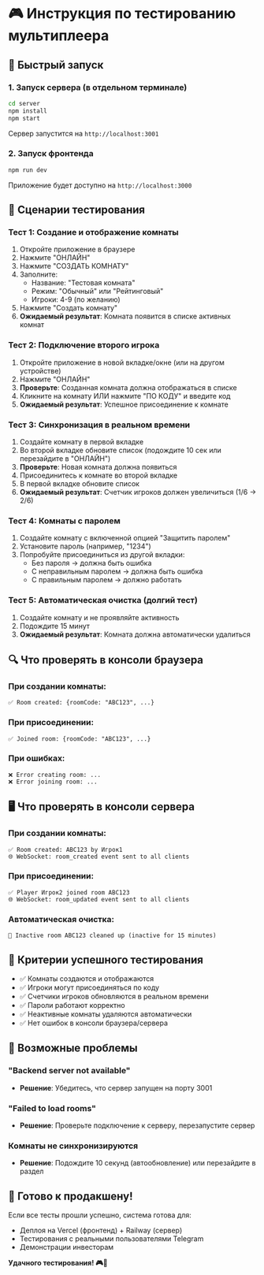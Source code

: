 # 🎮 Инструкция по тестированию мультиплеера

## 🚀 Быстрый запуск

### 1. Запуск сервера (в отдельном терминале)
```bash
cd server
npm install
npm start
```
Сервер запустится на `http://localhost:3001`

### 2. Запуск фронтенда
```bash
npm run dev
```
Приложение будет доступно на `http://localhost:3000`

## 🧪 Сценарии тестирования

### Тест 1: Создание и отображение комнаты
1. Откройте приложение в браузере
2. Нажмите "ОНЛАЙН"
3. Нажмите "СОЗДАТЬ КОМНАТУ"
4. Заполните:
   - Название: "Тестовая комната"
   - Режим: "Обычный" или "Рейтинговый"
   - Игроки: 4-9 (по желанию)
5. Нажмите "Создать комнату"
6. **Ожидаемый результат**: Комната появится в списке активных комнат

### Тест 2: Подключение второго игрока
1. Откройте приложение в новой вкладке/окне (или на другом устройстве)
2. Нажмите "ОНЛАЙН"
3. **Проверьте**: Созданная комната должна отображаться в списке
4. Кликните на комнату ИЛИ нажмите "ПО КОДУ" и введите код
5. **Ожидаемый результат**: Успешное присоединение к комнате

### Тест 3: Синхронизация в реальном времени
1. Создайте комнату в первой вкладке
2. Во второй вкладке обновите список (подождите 10 сек или перезайдите в "ОНЛАЙН")
3. **Проверьте**: Новая комната должна появиться
4. Присоединитесь к комнате во второй вкладке
5. В первой вкладке обновите список
6. **Ожидаемый результат**: Счетчик игроков должен увеличиться (1/6 → 2/6)

### Тест 4: Комнаты с паролем
1. Создайте комнату с включенной опцией "Защитить паролем"
2. Установите пароль (например, "1234")
3. Попробуйте присоединиться из другой вкладки:
   - Без пароля → должна быть ошибка
   - С неправильным паролем → должна быть ошибка  
   - С правильным паролем → должно работать

### Тест 5: Автоматическая очистка (долгий тест)
1. Создайте комнату и не проявляйте активность
2. Подождите 15 минут
3. **Ожидаемый результат**: Комната должна автоматически удалиться

## 🔍 Что проверять в консоли браузера

### При создании комнаты:
```
✅ Room created: {roomCode: "ABC123", ...}
```

### При присоединении:
```
✅ Joined room: {roomCode: "ABC123", ...}
```

### При ошибках:
```
❌ Error creating room: ...
❌ Error joining room: ...
```

## 🖥️ Что проверять в консоли сервера

### При создании комнаты:
```
✅ Room created: ABC123 by Игрок1
🌐 WebSocket: room_created event sent to all clients
```

### При присоединении:
```
✅ Player Игрок2 joined room ABC123
🌐 WebSocket: room_updated event sent to all clients
```

### Автоматическая очистка:
```
🧹 Inactive room ABC123 cleaned up (inactive for 15 minutes)
```

## 🎯 Критерии успешного тестирования

- ✅ Комнаты создаются и отображаются
- ✅ Игроки могут присоединяться по коду
- ✅ Счетчики игроков обновляются в реальном времени
- ✅ Пароли работают корректно
- ✅ Неактивные комнаты удаляются автоматически
- ✅ Нет ошибок в консоли браузера/сервера

## 🐛 Возможные проблемы

### "Backend server not available"
- **Решение**: Убедитесь, что сервер запущен на порту 3001

### "Failed to load rooms"
- **Решение**: Проверьте подключение к серверу, перезапустите сервер

### Комнаты не синхронизируются
- **Решение**: Подождите 10 секунд (автообновление) или перезайдите в раздел

## 🚀 Готово к продакшену!

Если все тесты прошли успешно, система готова для:
- Деплоя на Vercel (фронтенд) + Railway (сервер)
- Тестирования с реальными пользователями Telegram
- Демонстрации инвесторам

**Удачного тестирования! 🎮🚀**
